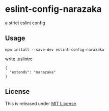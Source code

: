 eslint-config-narazaka
======================

a strict eslint config

Usage
-----

```
npm install --save-dev eslint-config-narazaka
```

write .eslintrc
```
{
  "extends": "narazaka"
}
```

License
-------
This is released under [MIT License](http://narazaka.net/license/MIT?2016).
